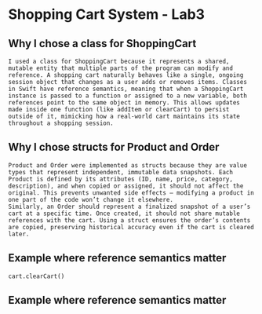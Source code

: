 # Shopping Cart System - Lab3

## Why I chose a class for ShoppingCart
    I used a class for ShoppingCart because it represents a shared, mutable entity that multiple parts of the program can modify and reference. A shopping cart naturally behaves like a single, ongoing session object that changes as a user adds or removes items. Classes in Swift have reference semantics, meaning that when a ShoppingCart instance is passed to a function or assigned to a new variable, both references point to the same object in memory. This allows updates made inside one function (like addItem or clearCart) to persist outside of it, mimicking how a real-world cart maintains its state throughout a shopping session.

## Why I chose structs for Product and Order
    Product and Order were implemented as structs because they are value types that represent independent, immutable data snapshots. Each Product is defined by its attributes (ID, name, price, category, description), and when copied or assigned, it should not affect the original. This prevents unwanted side effects — modifying a product in one part of the code won’t change it elsewhere.
    Similarly, an Order should represent a finalized snapshot of a user’s cart at a specific time. Once created, it should not share mutable references with the cart. Using a struct ensures the order’s contents are copied, preserving historical accuracy even if the cart is cleared later.

## Example where reference semantics matter
    cart.clearCart()


## Example where reference semantics matter
